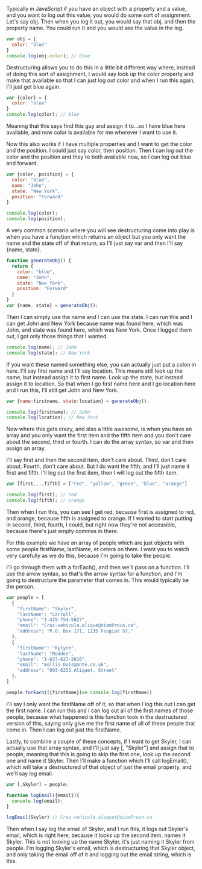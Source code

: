 Typically in JavaScript if you have an object with a property and a value, and you want to log out this value, you would do some sort of assignment. Let's say obj. Then when you log it out, you would say that obj, and then the property name. You could run it and you would see the value in the log.
```javascript
var obj = {
  color: "blue"
}
console.log(obj.color); // blue
```
Destructuring allows you to do this in a little bit different way where, instead of doing this sort of assignment, I would say look up the color property and make that available so that I can just log out color and when I run this again, I'll just get blue again.
```javascript
var {color} = {
  color: "blue"
}
console.log(color); // blue
```
Meaning that this says find this guy and assign it to...so I have blue here available, and now color is available for me wherever I want to use it.

Now this also works if I have multiple properties and I want to get the color and the position. I could just say color, then position. Then I can log out the color and the position and they're both available now, so I can log out blue and forward.
```javascript
var {color, position} = {
  color: "blue",
  name: "John",
  state: "New York",
  position: "Forward"
}

console.log(color);
console.log(position);
```
A very common scenario where you will see destructuring come into play is when you have a function which returns an object but you only want the name and the state off of that return, so I'll just say var and then I'll say {name, state}.
```javascript
function generateObj() {
  return {
    color: "blue",
    name: "John",
    state: "New York",
    position: "Forward"
  }
}
var {name, state} = generateObj();
```
Then I can simply use the name and I can use the state. I can run this and I can get John and New York because name was found here, which was John, and state was found here, which was New York. Once I logged them out, I got only those things that I wanted.
```javascript
console.log(name); // John
console.log(state); // New York
```
If you want these named something else, you can actually just put a colon in here. I'll say first name and I'll say location. This means still look up the name, but instead assign it to first name. Look up the state, but instead assign it to location. So that when I go first name here and I go location here and I run this, I'll still get John and New York.
```javascript
var {name:firstname, state:location} = generateObj();

console.log(firstname); // John
console.log(location); // New York
```
Now where this gets crazy, and also a little awesome, is when you have an array and you only want the first item and the fifth item and you don't care about the second, third or fourth. I can do the array syntax, so var and then assign an array.

I'll say first and then the second item, don't care about. Third, don't care about. Fourth, don't care about. But I do want the fifth, and I'll just name it first and fifth. I'll log out the first item, then I will log out the fifth item.
```javascript
var [first,,,,fifth] = ["red", "yellow", "green", "blue", "orange"]

console.log(first); // red
console.log(fifth); // orange
```
Then when I run this, you can see I get red, because first is assigned to red, and orange, because fifth is assigned to orange. If I wanted to start putting in second, third, fourth, I could, but right now they're not accessible, because there's just empty commas in there.

For this example we have an array of people which are just objects with some people firstName, lastName, et cetera on them. I want you to watch very carefully as we do this, because I'm going to take the people.

I'll go through them with a forEach(), and then we'll pass on a function. I'll use the arrow syntax, so that's the arrow syntax for a function, and I'm going to destructure the parameter that comes in. This would typically be the person.
```javascript
var people = [
  {
    "firstName": "Skyler",
    "lastName": "Carroll",
    "phone": "1-429-754-5027",
    "email": "Cras.vehicula.alique@diamProin.ca",
    "address": "P.O. Box 171, 1135 Feugiat St."
  },
  {
    "firstName": "Kylynn",
    "lastName": "Madden",
    "phone": "1-637-627-2810",
    "email": "mollis.Duis@ante.co.uk",
    "address": "993-6353 Aliquet, Street"
  },
]

people.forEach(({firstName})=> console.log(firstName))
```
I'll say I only want the firstName off of it, so that when I log this out I can get the first name. I can run this and I can log out all of the first names of those people, because what happened is this function took in the destructured version of this, saying only give me the first name of all of these people that come in. Then I can log out just the firstName.

Lastly, to combine a couple of these concepts, if I want to get Skyler, I can actually use that array syntax, and I'll just say [, "Skyler"] and assign that to people, meaning that this is going to skip the first one, look up the second one and name it Skyler. Then I'll make a function which I'll call logEmail(), which will take a destructured of that object of just the email property, and we'll say log email.
```javascript
var [,Skyler] = people;

function logEmail({email}){
  console.log(email);
}

logEmail(Skyler) // Cras.vehicula.aliquet@diamProin.ca
```
Then when I say log the email of Skyler, and I run this, it logs out Skyler's email, which is right here, because it looks up the second item, names it Skyler. This is not looking up the name Skyler, it's just naming it Skyler from people. I'm logging Skyler's email, which is destructuring that Skyler object, and only taking the email off of it and logging out the email string, which is this.